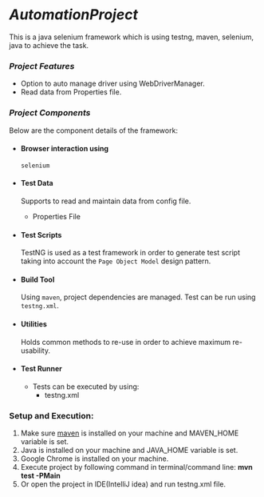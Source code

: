 # _AutomationProject_
This is a java selenium framework which is using testng, maven, selenium, java to achieve the task.

### _Project Features_

- Option to auto manage driver using WebDriverManager.
- Read data from Properties file.

### _Project Components_
Below are the component details of the framework:

- #### Browser interaction using
  `selenium`

- #### Test Data
  Supports to read and maintain data from config file.
    -  Properties File

-   #### Test Scripts
    TestNG is used as a test framework in order to generate test script taking into account the `Page Object Model` design pattern.

-   #### Build Tool
    Using `maven`, project dependencies are managed. Test can be run using `testng.xml`.

-   #### Utilities
    Holds common methods to re-use in order to achieve maximum re-usability.

-   #### Test Runner
    -   Tests can be executed by using:
        - testng.xml

### Setup and Execution:
1. Make sure [maven](https://maven.apache.org/install.html) is installed on your machine and MAVEN_HOME variable is set.
2. Java is installed on your machine and JAVA_HOME variable is set. 
3. Google Chrome is installed on your machine.
4. Execute project by following command in terminal/command line: **mvn test -PMain**
5. Or open the project in IDE(IntelliJ idea) and run testng.xml file.

